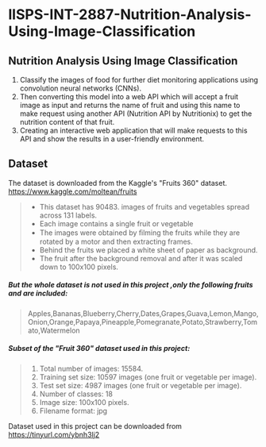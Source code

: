 # llSPS-INT-2887-Nutrition-Analysis-Using-Image-Classification
## Nutrition Analysis Using Image Classification
1. Classify the images of food for further diet monitoring applications using convolution neural networks (CNNs).
2. Then converting this model into a web API which will accept a fruit image as input and returns the name of fruit and using this name to make request using another API (Nutrition API by Nutritionix) to get the nutrition content of that fruit.
3. Creating an interactive web application that will make requests to this API and show the results in a user-friendly environment.

## Dataset 
The dataset is downloaded from the Kaggle's "Fruits 360" dataset. https://www.kaggle.com/moltean/fruits
>* This dataset has 90483. images of fruits and vegetables spread across 131 labels.
>* Each image contains a single fruit or vegetable
>* The images were obtained by ﬁlming the fruits while they are rotated by a motor and then extracting frames. 
>* Behind the fruits we placed a white sheet of paper as background.
>* The fruit after the background removal and after it was scaled down to 100x100 pixels.

##### But the whole dataset is not used in this project ,only the following fruits and are included: 
 > Apples,Bananas,Blueberry,Cherry,Dates,Grapes,Guava,Lemon,Mango,Onion,Orange,Papaya,Pineapple,Pomegranate,Potato,Strawberry,Tomato,Watermelon

##### Subset of the "Fruit 360" dataset used in this project:
>1. Total number of images: 15584.
>2. Training set size: 10597 images (one fruit or vegetable per image).
>3. Test set size: 4987 images (one fruit or vegetable per image).
>4. Number of classes: 18
>5. Image size: 100x100 pixels.
>6. Filename format: jpg

Dataset used in this project can be downloaded from 
https://tinyurl.com/ybnh3lj2